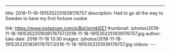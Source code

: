---
title: 2018-11-18-1915352251939176757
description: Had to go all the way to Sweden to have my first fortune cookie

link: https://www.instagram.com/p/BqUsrmklEE1
thumbnail: /photos/2018-11-18-1915352251939176757/2018-11-18-1915352251939176757.jpg
author: luke
date: 2018-11-18 13:30
images: /photos/2018-11-18-1915352251939176757/2018-11-18-1915352251939176757.jpg
videos: ---
